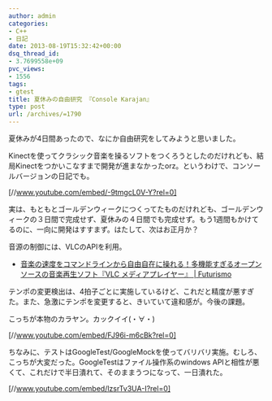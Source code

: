 ```yaml
---
author: admin
categories:
- C++
- 日記
date: 2013-08-19T15:32:42+00:00
dsq_thread_id:
- 3.7699558e+09
pvc_views:
- 1556
tags:
- gtest
title: 夏休みの自由研究 『Console Karajan』
type: post
url: /archives/=1790
---
```


夏休みが4日間あったので、なにか自由研究をしてみようと思いました。

Kinectを使ってクラシック音楽を操るソフトをつくろうとしたのだけれども、結局Kinectをつかいこなすまで開発が進まなかったorz。というわけで、コンソールバージョンの日記でも。

[//www.youtube.com/embed/-9tmgcL0V-Y?rel=0]

実は、もともとゴールデンウィークにつくってたものだけれども、ゴールデンウィークの３日間で完成せず、夏休みの４日間でも完成せず。もう1週間もかけてるのに、一向に開発はすすまず。はたして、次はお正月か？

音源の制御には、VLCのAPIを利用。

  * <a href="http://futurismo.biz/archives/1291" target="_blank">音楽の速度をコマンドラインから自由自在に操れる！多機能すぎるオープンソースの音楽再生ソフト『VLC メディアプレイヤー』 | Futurismo</a>

テンポの変更検出は、4拍子ごとに実施しているけど、これだと精度が悪すぎた。また、急激にテンポを変更すると、きいていて違和感が。今後の課題。

こっちが本物のカラヤン。カックイイ(・∀・)

[//www.youtube.com/embed/FJ96i-m6cBk?rel=0]

ちなみに、テストはGoogleTest/GoogleMockを使ってバリバリ実施。むしろ、こっちが大変だった。GoogleTestはファイル操作系のwindows APIと相性が悪くて、これだけで半日潰れて、そのままうつになって、一日潰れた。

[//www.youtube.com/embed/lzsrTv3UA-I?rel=0]